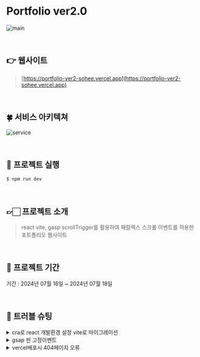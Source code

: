 # Portfolio ver2.0

![main](https://github.com/user-attachments/assets/9d38a105-a07b-4b67-bef1-5c6b30ca670c)


<br>

## 👉 웹사이트 

>  [https://portfolio-ver2-sohee.vercel.app](https://portfolio-ver2-sohee.vercel.app)

<br>

## 🍀 서비스 아키텍쳐
![service](https://github.com/user-attachments/assets/8df40606-78de-4e4e-9a66-d9cfcd61ec74)


<br>

## 🍬 프로젝트 실행

```js
$ npm run dev
```
<br>

## 👉🏻 프로젝트 소개

>  react vite, gasp scrollTrigger를 활용하여 패럴렉스 스크롤 이벤트를 적용한<br>
>  포트폴리오 웹사이트 <br>
<br>

## 📅 프로젝트 기간

기간 : 2024년 07월 16일 ~ 2024년 07월 18일

<br>

## 🚀 트러블 슈팅

<details>
 <summary>cra로 react 개발환경 설정 vite로 마이그레이션</summary>
 <div markdown="1">       

  <br>
  
cra로 react 개발 진행, 초기 세팅 할 때 라이브러리 설치 후 .barbelrc 설정을 일일이 진행해야하는 불편함을 겪음
vite 설치 후 마이그레이션 진행
cra로 emotion진행 시 보일러플레이트 내역 제거 
 
 </div>
 </details>
 <details>
 <summary>gsap 핀 고정이벤트</summary>
 <div markdown="1">       

  <br>
  
gsap의 ScrollTrigger로 기능 구현 중 페이지가 전체화면에 고정되는 이벤트 구현 시 
부모컴포넌트에서 바로 맵으로 기능구현 하였으나 이벤트가 적용되지않아 라우팅설정하여 페이지의 마지막 부분에서
scrollTrigger에 옵션에서 함수적용하도록 하는 onLeave추가하여 자동으로 페이지 이동하도록 처리, 
이렇게되면 화면이 자연스럽게 구현되지만 페이지를 이동하는 것이므로 위 로 스크롤 시 페이지를 이동하게 되어야해서
버그로 보일 수 있다고 판단되었다.
그래서 컴포넌트를 따로 만들어서 import하여 처리 진행
 
 </div>
 </details>
  <details>
 <summary>vercel배포시 404페이지 오류</summary>
 <div markdown="1">       

  <br>
  
vercel에서 배포 시 라우팅에서 '/*'페이지 처리 진행해서 404페이지 구현하였으나, 배포시 설정해 놓은 에러페이지가 미노출
vercel.json에서 아래와 같이 처리하여 배포하여 404페이지 보이도록 수정
```js
{
  "rewrites": [{ "source": "/(.*)", "destination": "/" }]
}
```

 
 </div>
 </details>
